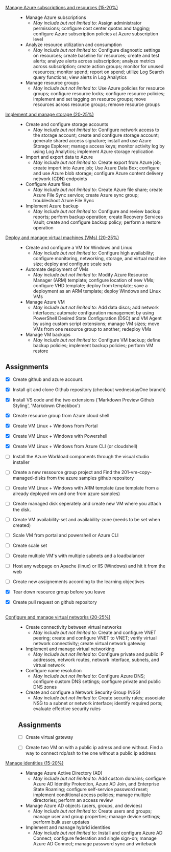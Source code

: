 ﻿<dl class="msl-body msl-accordion" id="question-types" role="tablist" aria-multiselectable="true"><dt role="presentation"><a
		 href="#syllabus-1" id="syllabus-1-label" role="tab" aria-controls="syllabus-1" aria-expanded="true" aria-selected="true"
		 class="selected"><span class="msl-accordion-icon x-hidden-focus icon-minus" tabindex="-1"></span>Manage Azure
			subscriptions and resources (15-20%)</a></dt>
	<dd id="syllabus-1" role="tabpanel" aria-expanded="true" aria-hidden="false" aria-labelledby="syllabus-1-label" style="display: block; position: relative; left: auto; right: auto;">
		<ul class="plain">
			<li class="x-hidden-focus">
				Manage Azure subscriptions
				<ul>
					<li class="x-hidden-focus"><i>May include but not limited to:</i> Assign administrator permissions; configure cost
						center quotas and tagging; configure Azure subscription policies at Azure subscription level</li>
				</ul>
			</li>
			<li class="x-hidden-focus">
				Analyze resource utilization and consumption
				<ul>
					<li class="x-hidden-focus"><i>May include but not limited to:</i> Configure diagnostic settings on resources;
						create baseline for resources; create and test alerts; analyze alerts across subscription; analyze metrics across
						subscription; create action groups; monitor for unused resources; monitor spend; report on spend; utilize Log
						Search query functions; view alerts in Log Analytics</li>
				</ul>
			</li>
			<li>
				Manage resource groups
				<ul>
					<li class="x-hidden-focus"><i class="x-hidden-focus">May include but not limited to:</i> Use Azure policies for
						resource groups; configure resource locks; configure resource policies; implement and set tagging on resource
						groups; move resources across resource groups; remove resource groups</li>
				</ul>
			</li>
		</ul>
	</dd><dt role="presentation"><a href="#syllabus-2" id="syllabus-2-label" role="tab" aria-controls="syllabus-2"
		 aria-expanded="true" aria-selected="true" class="selected"><span class="msl-accordion-icon icon-minus" tabindex="-1"></span>Implement
			and manage storage (20-25%)</a></dt>
	<dd id="syllabus-2" role="tabpanel" aria-expanded="true" aria-hidden="false" aria-labelledby="syllabus-2-label" style="display: block; position: relative; left: auto; right: auto;">
		<ul class="plain">
			<li>
				Create and configure storage accounts
				<ul>
					<li><i>May include but not limited to:</i> Configure network access to the storage account; create and configure
						storage account; generate shared access signature; install and use Azure Storage Explorer; manage access keys;
						monitor activity log by using Log Analytics; implement Azure storage replication</li>
				</ul>
			</li>
			<li>
				Import and export data to Azure
				<ul>
					<li><i>May include but not limited to:</i> Create export from Azure job; create import into Azure job; Use
						Azure Data Box; configure and use Azure blob storage; configure Azure content delivery network (CDN) endpoints</li>
				</ul>
			</li>
			<li>
				Configure Azure files
				<ul>
					<li><i>May include but not limited to:</i> Create Azure file share; create Azure File Sync service; create Azure
						sync group; troubleshoot Azure File Sync</li>
				</ul>
			</li>
			<li>
				Implement Azure backup
				<ul>
					<li><i>May include but not limited to:</i> Configure and review backup reports; perform backup operation; create
						Recovery Services Vault; create and configure backup policy; perform a restore operation</li>
				</ul>
			</li>
		</ul>
	</dd><dt role="presentation"><a href="#syllabus-3" id="syllabus-3-label" role="tab" aria-controls="syllabus-3"
		 aria-expanded="true" aria-selected="true" class="selected"><span class="msl-accordion-icon icon-minus" tabindex="-1"></span>Deploy
			and manage virtual machines (VMs) (20-25%)</a></dt>
	<dd id="syllabus-3" role="tabpanel" aria-expanded="true" aria-hidden="false" aria-labelledby="syllabus-3-label" style="display: block; position: relative; left: auto; right: auto;">
		<ul class="plain">
			<li>
				Create and configure a VM for Windows and Linux
				<ul>
					<li><i>May include but not limited to:</i> Configure high availability; configure monitoring, networking, storage,
						and virtual machine size; deploy and configure scale sets</li>
				</ul>
			</li>
			<li>
				Automate deployment of VMs
				<ul>
					<li><i>May include but not limited to:</i> Modify Azure Resource Manager (ARM) template; configure location of new
						VMs; configure VHD template; deploy from template; save a deployment as an ARM template; deploy Windows and Linux
						VMs</li>
				</ul>
			</li>
			<li>
				Manage Azure VM
				<ul>
					<li><i>May include but not limited to:</i> Add data discs; add network interfaces; automate configuration
						management by using PowerShell Desired State Configuration (DSC) and VM Agent by using custom script extensions;
						manage VM sizes; move VMs from one resource group to another; redeploy VMs</li>
				</ul>
			</li>
			<li>
				Manage VM backups
				<ul>
					<li><i>May include but not limited to:</i> Configure VM backup; define backup policies; implement backup policies;
						perform VM restore</li>
				</ul>
			</li>
		</ul>
	</dd>

## Assignments
* [x] Create github and azure account.
* [x] Install git and clone Github repository (checkout wednesdayOne branch)
* [x] Install VS code and the two extensions ('Markdown Preview Github Styling', 'Markdown Checkbox')
* [x] Create resource group from Azure cloud shell
* [x] Create VM Linux + Windows from Portal
* [x] Create VM Linux + Windows with Powershell
* [x] Create VM Linux + Windows from Azure CLI (or cloudshell)
* [ ] Install the Azure Workload components through the visual studio installer
* [ ] Create a new ressource group project and Find the 201-vm-copy-managed-disks from the azure samples github repository
* [ ] Create VM Linux + Windows with ARM template (use template from a already deployed vm and one from azure samples)
* [ ] Create managed disk seperately and create new VM where you attach the disk.
* [ ] Create VM availability-set and availability-zone (needs to be set when created) 
* [ ] Scale VM from portal and powershell or Azure CLI
* [ ] Create scale set
* [ ] Create multiple VM's with multiple subnets and a loadbalancer

* [ ] Host any webpage on Apache (linux) or IIS (Windows) and hit it from the web
* [ ] Create new assignements according to the learning objectives
* [x] Tear down resource group before you leave
* [x] Create pull request on github repository

##
<dt role="presentation"><a href="#syllabus-4" id="syllabus-4-label" role="tab" aria-controls="syllabus-4"
		 aria-expanded="true" aria-selected="true" class="selected"><span class="msl-accordion-icon icon-minus" tabindex="-1"></span>Configure
			and manage virtual networks (20-25%)</a></dt>
	<dd id="syllabus-4" role="tabpanel" aria-expanded="true" aria-hidden="false" aria-labelledby="syllabus-4-label" style="display: block; position: relative; left: auto; right: auto;">
		<ul class="plain">
			<li>
				Create connectivity between virtual networks
				<ul>
					<li><i>May include but not limited to:</i> Create and configure VNET peering; create and configure VNET to VNET;
						verify virtual network connectivity; create virtual network gateway</li>
				</ul>
			</li>
			<li>
				Implement and manage virtual networking
				<ul>
					<li><i>May include but not limited to:</i> Configure private and public IP addresses, network routes, network
						interface, subnets, and virtual network</li>
				</ul>
			</li>
			<li>
				Configure name resolution
				<ul>
					<li><i>May include but not limited to:</i> Configure Azure DNS; configure custom DNS settings; configure private
						and public DNS zones</li>
				</ul>
			</li>
			<li>
				Create and configure a Network Security Group (NSG)
				<ul>
					<li><i>May include but not limited to:</i> Create security rules; associate NSG to a subnet or network interface;
						identify required ports; evaluate effective security rules</li>
				</ul>
			</li>
		</ul>

## Assignments
* [ ] Create virtual gateway
* [ ] Create two VM on with a public ip adress and one without. Find a way to connect rdp/ssh to the one without a public ip address


	</dd><dt role="presentation"><a href="#syllabus-5" id="syllabus-5-label" role="tab" aria-controls="syllabus-5"
		 aria-expanded="true" aria-selected="true" class="selected"><span class="msl-accordion-icon icon-minus" tabindex="-1"></span>Manage
			identities (15-20%)</a></dt>
	<dd id="syllabus-5" role="tabpanel" aria-expanded="true" aria-hidden="false" aria-labelledby="syllabus-5-label" style="display: block; position: relative; left: auto; right: auto;">
		<ul class="plain">
			<li>
				Manage Azure Active Directory (AD)
				<ul>
					<li><i>May include but not limited to:</i> Add custom domains; configure Azure AD Identity Protection, Azure AD
						Join, and Enterprise State Roaming; configure self-service password reset; implement conditional access policies;
						manage multiple directories; perform an access review</li>
				</ul>
			</li>
			<li>
				Manage Azure AD objects (users, groups, and devices)
				<ul>
					<li><i>May include but not limited to:</i> Create users and groups; manage user and group properties; manage
						device settings; perform bulk user updates</li>
				</ul>
			</li>
			<li>
				Implement and manage hybrid identities
				<ul>
					<li><i>May include but not limited to:</i> Install and configure Azure AD Connect; configure federation and single
						sign-on; manage Azure AD Connect; manage password sync and writeback</li>
				</ul>
			</li>
		</ul>
	</dd>
</dl>
